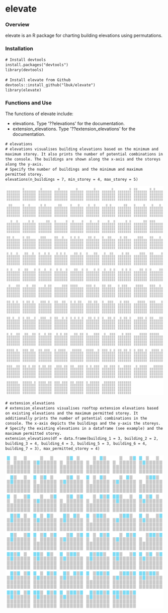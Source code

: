 # elevate

### Overview
elevate is an R package for charting building elevations using permutations.

### Installation
```
# Install devtools
install.packages("devtools")
library(devtools)

# Install elevate from Github
devtools::install_github("lbuk/elevate")
library(elevate)
```

### Functions and Use
The functions of elevate include: 
* elevations. Type '??elevations' for the documentation.
* extension_elevations. Type '??extension_elevations' for the documentation.

```
# elevations
# elevations visualises building elevations based on the minimum and maximum storey. It also prints the number of potential combinations in the console. The buildings are shown along the x-axis and the storeys along the y-axis.
# Specify the number of buildings and the minimum and maximum permitted storey. 
elevations(n_buildings = 7, min_storey = 4, max_storey = 5)
```
![](https://github.com/lbuk/elevate/blob/master/img/elevate_elevations_chart_example.png)

```
# extension_elevations
# extension_elevations visualises rooftop extension elevations based on existing elevations and the maximum permitted storey. It additionally prints the number of potential combinations in the console. The x-axis depicts the buildings and the y-axis the storeys.
# Specify the existing elevations in a dataframe (see example) and the maximum permitted storey.
extension_elevations(df = data.frame(building_1 = 3, building_2 = 2, building_3 = 4, building_4 = 3, building_5 = 3, building_6 = 4, building_7 = 3), max_permitted_storey = 4)
```
![](https://github.com/lbuk/elevate/blob/master/img/elevate_extension_elevations_chart_example.png)

